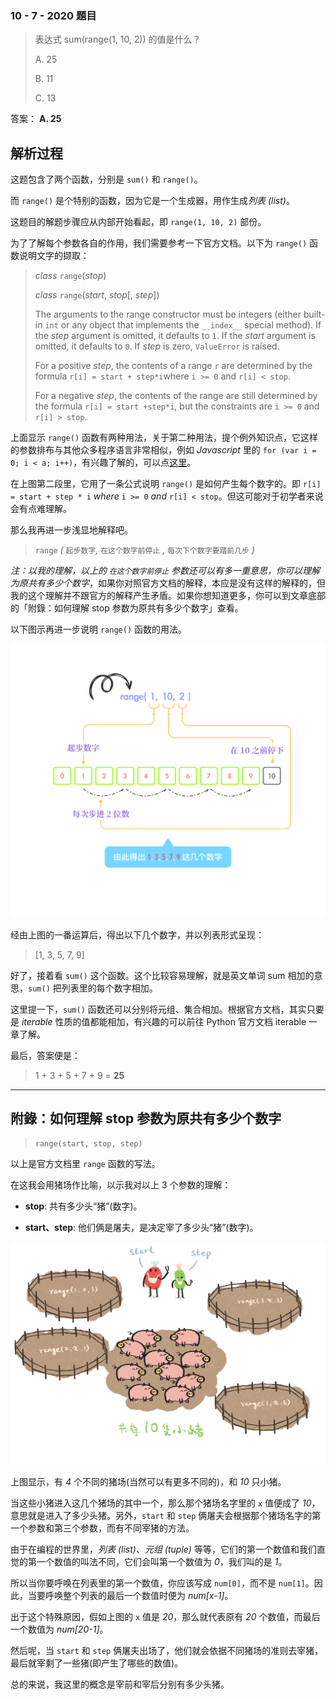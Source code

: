 ### 10 - 7 - 2020 題目

>表达式 sum(range(1, 10, 2)) 的值是什么？
>
>A. 25
>
>B. 11
>
>C. 13

答案： **A. 25**

## 解析过程

这题包含了两个函数，分别是 `sum()` 和 `range()`。

而 `range()` 是个特别的函数，因为它是一个生成器，用作生成*列表 (list)*。

这题目的解题步骤应从内部开始看起，即 `range(1, 10, 2)` 部份。

为了了解每个参数各自的作用，我们需要参考一下官方文档。以下为 `range()` 函数说明文字的撷取：

> *class* `range`(*stop*)
>
> *class* `range`(*start*, *stop*[, *step*])
>
> The arguments to the range constructor must be integers (either built-in `int` or any object that implements the `__index__` special method). If the *step* argument is omitted, it defaults to `1`. If the *start* argument is omitted, it defaults to `0`. If *step* is zero, `ValueError` is raised.
>
> For a positive *step*, the contents of a range `r` are determined by the formula `r[i] = start + step*i`where `i >= 0` and `r[i] < stop`.
>
> For a negative *step*, the contents of the range are still determined by the formula `r[i] = start +step*i`, but the constraints are `i >= 0` and `r[i] > stop`.

上面显示 `range()` 函数有两种用法，关于第二种用法，提个例外知识点，它这样的参数排布与其他众多程序语言非常相似，例如 *Javascript* 里的 `for (var i = 0; i < a; i++)`，有兴趣了解的，可以点[这里](https://javascript.info/while-for)。

在上图第二段里，它用了一条公式说明 `range()` 是如何产生每个数字的。即 `r[i] = start + step * i` *where* `i >= 0` *and* `r[i] < stop`。但这可能对于初学者来说会有点难理解。

那么我再进一步浅显地解释吧。

> `range` *(* `起步数字`*,*  `在这个数字前停止` *,*  `每次下个数字要踏前几步` *)*

*注：*以我的理解，以上的 `在这个数字前停止` 参数还可以有多一重意思，你可以理解为*原共有多少个数字*，如果你对照官方文档的解释，本应是没有这样的解释的，但我的这个理解并不跟官方的解释产生矛盾。如果你想知道更多，你可以到文章底部的「附錄：如何理解 stop 参数为原共有多少个数字」查看。

以下图示再进一步说明 `range()` 函数的用法。

![](./images/200710_range.jpg)

经由上图的一番运算后，得出以下几个数字，并以列表形式呈现：

> [1, 3, 5, 7, 9]

好了，接着看 `sum()` 这个函数。这个比较容易理解，就是英文单词 sum 相加的意思，`sum()` 把列表里的每个数字相加。

这里提一下，`sum()` 函数还可以分别将元组、集合相加。根据官方文档，其实只要是 *iterable* 性质的值都能相加，有兴趣的可以前往 Python 官方文档 iterable 一章了解。

最后，答案便是：

> 1 + 3 + 5 + 7 + 9 = **25**

---

## 附錄：如何理解 stop 参数为原共有多少个数字

> `range(start, stop, step)`

以上是官方文档里 `range` 函数的写法。

在这我会用猪场作比喻，以示我对以上 3 个参数的理解：

- **stop**: 共有多少头“猪”(数字)。

- **start、step**: 他们俩是屠夫，是决定宰了多少头“猪”(数字)。

![](./images/200710_pig.jpg)

上图显示，有 *4* 个不同的猪场(当然可以有更多不同的)，和 *10* 只小猪。

当这些小猪进入这几个猪场的其中一个，那么那个猪场名字里的 `x` 值便成了 *10*，意思就是进入了多少头猪。另外，`start` 和 `step` 俩屠夫会根据那个猪场名字的第一个参数和第三个参数，而有不同宰猪的方法。

由于在编程的世界里，*列表 (list)*、*元组 (tuple)* 等等，它们的第一个数值和我们直觉的第一个数值的叫法不同，它们会叫第一个数值为 *0*，我们叫的是 *1*。

所以当你要呼唤在列表里的第一个数值，你应该写成 `num[0]`，而不是 `num[1]`。因此，当要呼唤整个列表的最后一个数值时便为 *num[x-1]*。

出于这个特殊原因，假如上图的 `x` 值是 *20*，那么就代表原有 *20* 个数值，而最后一个数值为 *num[20-1]*。

然后呢，当 `start` 和 `step` 俩屠夫出场了，他们就会依据不同猪场的准则去宰猪，最后就宰剩了一些猪(即产生了哪些的数值)。

总的来说，我这里的概念是宰前和宰后分别有多少头猪。